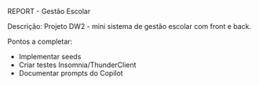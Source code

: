 REPORT - Gestão Escolar

Descrição: Projeto DW2 - mini sistema de gestão escolar com front e back.

Pontos a completar:
- Implementar seeds
- Criar testes Insomnia/ThunderClient
- Documentar prompts do Copilot
